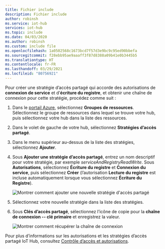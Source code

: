 ```yaml
---
title: Fichier include
description: Fichier include
author: robinsh
ms.service: iot-hub
services: iot-hub
ms.topic: include
ms.date: 04/03/2020
ms.author: robinsh
ms.custom: include file
ms.openlocfilehash: 1a0502568c1673bcd7f57d3e9bc9c95ed90bbefa
ms.sourcegitcommit: f28ebb95ae9aaaff3f87d8388a09b41e0b3445b5
ms.translationtype: HT
ms.contentlocale: fr-FR
ms.lasthandoff: 03/29/2021
ms.locfileid: "80756921"
---
```

<!-- This tells how to create a custom shared access policy that has service connect and registry RW permissions for your IoT hub and get the connection string for it-->

Pour créer une stratégie d’accès partagé qui accorde des autorisations de **connexion de service** et d’**écriture du registre**, et obtenir une chaîne de connexion pour cette stratégie, procédez comme suit :

1. Dans le [portail Azure](https://portal.azure.com), sélectionnez **Groupes de ressources**. Sélectionnez le groupe de ressources dans lequel se trouve votre hub, puis sélectionnez votre hub dans la liste des ressources.

1. Dans le volet de gauche de votre hub, sélectionnez **Stratégies d’accès partagé**.

1. Dans le menu supérieur au-dessus de la liste des stratégies, sélectionnez **Ajouter**.

1. Sous **Ajouter une stratégie d’accès partagé**, entrez un nom descriptif pour votre stratégie, par exemple *serviceAndRegistryReadWrite*. Sous **Autorisations**, sélectionnez **Écriture du registre** et **Connexion du service**, puis sélectionnez **Créer** (l’autorisation **Lecture du registre** est incluse automatiquement lorsque vous sélectionnez **Écriture du Registre**).

    ![Montrer comment ajouter une nouvelle stratégie d'accès partagé](./media/iot-hub-include-find-service-regrw-connection-string/iot-hub-add-svc-regrw-policy.png)

1. Sélectionnez votre nouvelle stratégie dans la liste des stratégies.

1. Sous **Clés d’accès partagé**, sélectionnez l’icône de copie pour la **chaîne de connexion -- clé primaire** et enregistrez la valeur.

    ![Montrer comment récupérer la chaîne de connexion](./media/iot-hub-include-find-service-regrw-connection-string/iot-hub-get-connection-string.png)

Pour plus d’informations sur les autorisations et les stratégies d’accès partagé IoT Hub, consultez [Contrôle d’accès et autorisations](../articles/iot-hub/iot-hub-devguide-security.md#access-control-and-permissions).
